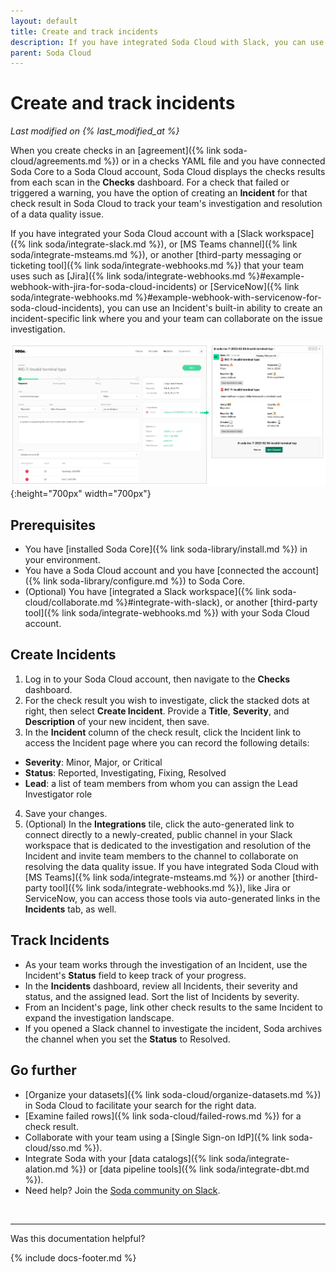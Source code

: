 ```yaml
---
layout: default
title: Create and track incidents
description: If you have integrated Soda Cloud with Slack, you can use an Incident’s built-in ability to create a channel that your team can use to investigate an issue.
parent: Soda Cloud
---
```


# Create and track incidents 
<!--Linked to UI, access Shlink-->
*Last modified on {% last_modified_at %}*

When you create checks in an [agreement]({% link soda-cloud/agreements.md %}) or in a checks YAML file and you have connected Soda Core to a Soda Cloud account, Soda Cloud displays the checks results from each scan in the **Checks** dashboard. For a check that failed or triggered a warning, you have the option of creating an **Incident** for that check result in Soda Cloud to track your team's investigation and resolution of a data quality issue. 

If you have integrated your Soda Cloud account with a [Slack workspace]({% link soda/integrate-slack.md %}), or [MS Teams channel]({% link soda/integrate-msteams.md %}), or another [third-party messaging or ticketing tool]({% link soda/integrate-webhooks.md %}) that your team uses such as [Jira]({% link soda/integrate-webhooks.md %}#example-webhook-with-jira-for-soda-cloud-incidents) or [ServiceNow]({% link soda/integrate-webhooks.md %}#example-webhook-with-servicenow-for-soda-cloud-incidents), you can use an Incident's built-in ability to create an incident-specific link where you and your team can collaborate on the issue investigation. 

![incidents](/assets/images/incidents.png){:height="700px" width="700px"}

## Prerequisites
* You have [installed Soda Core]({% link soda-library/install.md %}) in your environment.
* You have a Soda Cloud account and you have [connected the account]({% link soda-library/configure.md %}) to Soda Core.
* (Optional) You have [integrated a Slack workspace]({% link soda-cloud/collaborate.md %}#integrate-with-slack), or another [third-party tool]({% link soda/integrate-webhooks.md %}) with your Soda Cloud account. 

## Create Incidents

1. Log in to your Soda Cloud account, then navigate to the **Checks** dashboard. 
2. For the check result you wish to investigate, click the stacked dots at right, then select **Create Incident**. Provide a **Title**, **Severity**, and **Description** of your new incident, then save. 
3. In the **Incident** column of the check result, click the Incident link to access the Incident page where you can record the following details:
* **Severity**: Minor, Major, or Critical
* **Status**: Reported, Investigating, Fixing, Resolved
* **Lead**: a list of team members from whom you can assign the Lead Investigator role
4. Save your changes.
5. (Optional) In the **Integrations** tile, click the auto-generated link to connect directly to a newly-created, public channel in your Slack workspace that is dedicated to the investigation and resolution of the Incident and invite team members to the channel to collaborate on resolving the data quality issue. If you have integrated Soda Cloud with [MS Teams]({% link soda/integrate-msteams.md %}) or another [third-party tool]({% link soda/integrate-webhooks.md %}), like Jira or ServiceNow, you can access those tools via auto-generated links in the **Incidents** tab, as well.

## Track Incidents

* As your team works through the investigation of an Incident, use the Incident's **Status** field to keep track of your progress. 
* In the **Incidents** dashboard, review all Incidents, their severity and status, and the assigned lead. Sort the list of Incidents by severity.
* From an Incident's page, link other check results to the same Incident to expand the investigation landscape.
* If you opened a Slack channel to investigate the incident, Soda archives the channel when you set the **Status** to Resolved.


## Go further

* [Organize your datasets]({% link soda-cloud/organize-datasets.md %}) in Soda Cloud to facilitate your search for the right data.
* [Examine failed rows]({% link soda-cloud/failed-rows.md %}) for a check result.
* Collaborate with your team using a [Single Sign-on IdP]({% link soda-cloud/sso.md %}).
* Integrate Soda with your [data catalogs]({% link soda/integrate-alation.md %}) or [data pipeline tools]({% link soda/integrate-dbt.md %}).
* Need help? Join the <a href="https://community.soda.io/slack" target="_blank"> Soda community on Slack</a>.
<br />

---

Was this documentation helpful?

<!-- LikeBtn.com BEGIN -->
<span class="likebtn-wrapper" data-theme="tick" data-i18n_like="Yes" data-ef_voting="grow" data-show_dislike_label="true" data-counter_zero_show="true" data-i18n_dislike="No"></span>
<script>(function(d,e,s){if(d.getElementById("likebtn_wjs"))return;a=d.createElement(e);m=d.getElementsByTagName(e)[0];a.async=1;a.id="likebtn_wjs";a.src=s;m.parentNode.insertBefore(a, m)})(document,"script","//w.likebtn.com/js/w/widget.js");</script>
<!-- LikeBtn.com END -->

{% include docs-footer.md %}